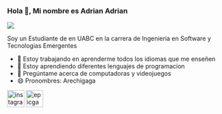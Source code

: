 ### Hola 👋, Mi nombre es Adrian Adrian 
![](https://64.media.tumblr.com/tumblr_lts7ii2gfr1qmpg90o1_500.gifv)

Soy un Estudiante de en UABC en la carrera de Ingenieria en Software y Tecnologias Emergentes 

- 🔭 Estoy trabajando en aprenderme todos los idiomas que me enseñen  
- 🌱 Estoy aprendiendo diferentes lenguajes de programacion  
- 💬 Pregúntame acerca de computadoras y videojuegos  
- 😄 Pronombres: Arechigaga 


[<img src='https://cdn.jsdelivr.net/npm/simple-icons@3.0.1/icons/instagram.svg' alt='instagram' height='40'>](https://www.instagram.com/arechiga1623/)  [<img src='https://cdn.jsdelivr.net/npm/simple-icons@3.0.1/icons/epicgames.svg' alt='epicgames' height='40'>](Arechigaga)  


